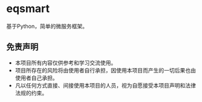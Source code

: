 # eqsmart
基于Python，简单的微服务框架。

## 免责声明
* 本项目所有内容仅供参考和学习交流使用。
* 项目所存在的风险将由使用者自行承担，因使用本项目而产生的一切后果也由使用者自己承担。
* 凡以任何方式直接、间接使用本项目的人员，视为自愿接受本项目声明和法律法规的约束。